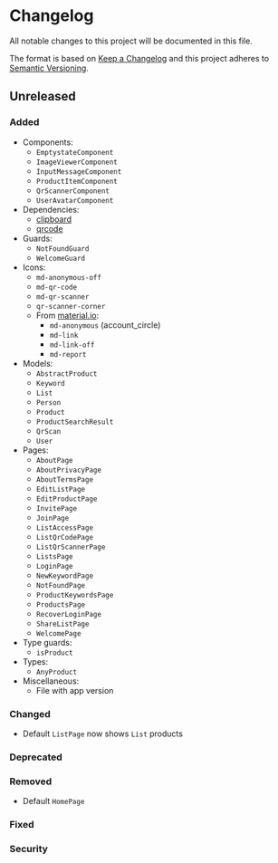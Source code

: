# Changelog

All notable changes to this project will be documented in this file.

The format is based on [Keep a Changelog](http://keepachangelog.com/en/1.0.0/)
and this project adheres to [Semantic Versioning](http://semver.org/spec/v2.0.0.html).


## Unreleased

### Added
- Components:
  - `EmptystateComponent`
  - `ImageViewerComponent`
  - `InputMessageComponent`
  - `ProductItemComponent`
  - `QrScannerComponent`
  - `UserAvatarComponent`
- Dependencies:
  - [clipboard]
  - [qrcode]
- Guards:
  - `NotFoundGuard`
  - `WelcomeGuard`
- Icons:
  - `md-anonymous-off`
  - `md-qr-code`
  - `md-qr-scanner`
  - `qr-scanner-corner`
  - From [material.io][material-icons]:
    - `md-anonymous` (account_circle)
    - `md-link`
    - `md-link-off`
    - `md-report`
- Models:
  - `AbstractProduct`
  - `Keyword`
  - `List`
  - `Person`
  - `Product`
  - `ProductSearchResult`
  - `QrScan`
  - `User`
- Pages:
  - `AboutPage`
  - `AboutPrivacyPage`
  - `AboutTermsPage`
  - `EditListPage`
  - `EditProductPage`
  - `InvitePage`
  - `JoinPage`
  - `ListAccessPage`
  - `ListQrCodePage`
  - `ListQrScannerPage`
  - `ListsPage`
  - `LoginPage`
  - `NewKeywordPage`
  - `NotFoundPage`
  - `ProductKeywordsPage`
  - `ProductsPage`
  - `RecoverLoginPage`
  - `ShareListPage`
  - `WelcomePage`
- Type guards:
  - `isProduct`
- Types:
  - `AnyProduct`
- Miscellaneous:
  - File with app version

### Changed
- Default `ListPage` now shows `List` products

### Deprecated

### Removed
- Default `HomePage`

### Fixed

### Security


[clipboard]: https://www.npmjs.com/package/clipboard
[qrcode]: https://www.npmjs.com/package/qrcode

[material-icons]: https://material.io/tools/icons
